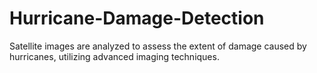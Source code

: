 # Hurricane-Damage-Detection

Satellite images are analyzed to assess the extent of damage caused by hurricanes, utilizing advanced imaging techniques. 
